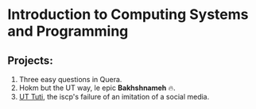 # Introduction to Computing Systems and Programming

## Projects:

1. Three easy questions in Quera.
2. Hokm but the UT way, le epic **Bakhshnameh** :fire:.
3. [UT Tuti](https://github.com/KouroshAlinaghi/ut-tuti), the iscp's failure of an imitation of a social media. 
